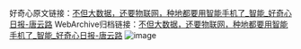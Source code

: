好奇心原文链接：[不但大数据，还要物联网，种地都要用智能手机了_智能_好奇心日报-唐云路](https://www.qdaily.com/articles/1976.html)
WebArchive归档链接：[不但大数据，还要物联网，种地都要用智能手机了_智能_好奇心日报-唐云路](http://web.archive.org/web/20170524081933/http://www.qdaily.com:80/articles/1976.html)
![image](http://ww3.sinaimg.cn/large/007d5XDply1g3vbsrbdllj30u02whhdt)